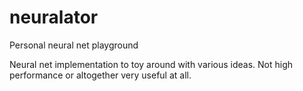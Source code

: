 # neuralator
Personal neural net playground

Neural net implementation to toy around with various ideas. Not high performance or altogether very useful at all.
